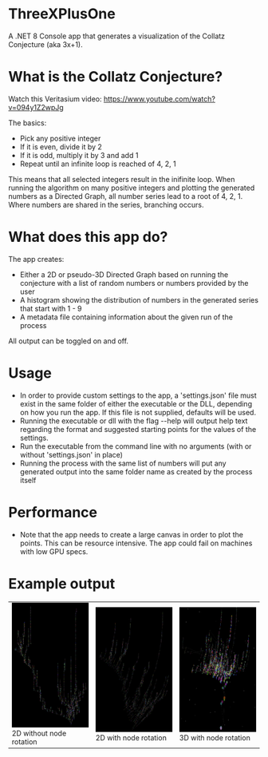 # ThreeXPlusOne

A .NET 8 Console app that generates a visualization of the Collatz Conjecture (aka 3x+1).

# What is the Collatz Conjecture?

Watch this Veritasium video: https://www.youtube.com/watch?v=094y1Z2wpJg

The basics:

* Pick any positive integer
* If it is even, divide it by 2
* If it is odd, multiply it by 3 and add 1
* Repeat until an infinite loop is reached of 4, 2, 1

This means that all selected integers result in the inifinite loop. When running the algorithm on many positive integers and plotting the generated numbers as a Directed Graph, all number series lead to a root of 4, 2, 1. Where numbers are shared in the series, branching occurs.

# What does this app do?

The app creates:

* Either a 2D or pseudo-3D Directed Graph based on running the conjecture with a list of random numbers or numbers provided by the user
* A histogram showing the distribution of numbers in the generated series that start with 1 - 9
* A metadata file containing information about the given run of the process

All output can be toggled on and off.

# Usage

* In order to provide custom settings to the app, a 'settings.json' file must exist in the same folder of either the executable or the DLL, depending on how you run the app. If this file is not supplied, defaults will be used.
* Running the executable or dll with the flag --help will output help text regarding the format and suggested starting points for the values of the settings.
* Run the executable from the command line with no arguments (with or without 'settings.json' in place)
* Running the process with the same list of numbers will put any generated output into the same folder name as created by the process itself

# Performance

* Note that the app needs to create a large canvas in order to plot the points. This can be resource intensive. The app could fail on machines with low GPU specs.

# Example output
<table>
  <tr>
    <td><img src="https://github.com/wdthem/ThreeXPlusOne/raw/main/ExampleOutput/2D-NoRotation.png" width="250" height="250" alt="ThreeXPlusOne - 2D without node rotation"><br />2D without node rotation</td>
    <td><img src="https://github.com/wdthem/ThreeXPlusOne/raw/main/ExampleOutput/2D-WithRotation.png" width="250" height="250" alt="ThreeXPlusOne - 2D with node rotation"><br />2D with node rotation</td>
    <td><img src="https://github.com/wdthem/ThreeXPlusOne/raw/main/ExampleOutput/3D-WithRotation.png" width="250" height="250" alt="ThreeXPlusOne - 3D with node rotation"><br />3D with node rotation</td>
  </tr>
</table>



